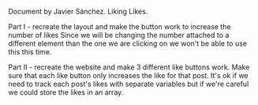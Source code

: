 Document by Javier Sánchez. Liking Likes.

Part I - recreate the layout and make the button work to increase the number of likes
Since we will be changing the number attached to a different element than the one we are clicking on we won't be able to use this this time.

Part II - recreate the website and make 3 different like buttons work.
Make sure that each like button only increases the like for that post. It's ok if we need to track each post's likes with separate variables but if we're careful we could store the likes in an array.